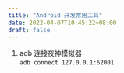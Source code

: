 ```yaml
---
title: "Android 开发常用工具"
date: 2022-04-07T10:45:22+08:00
draft: false
---
```


1. adb 连接夜神模拟器  
`adb connect 127.0.0.1:62001`
